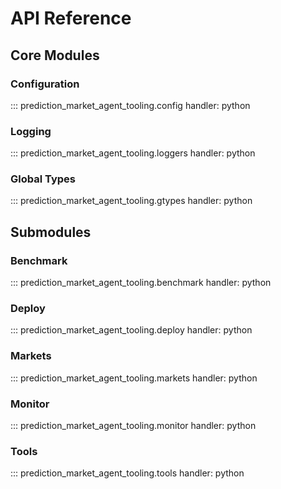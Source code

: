 # API Reference

## Core Modules

### Configuration
::: prediction_market_agent_tooling.config
    handler: python

### Logging
::: prediction_market_agent_tooling.loggers
    handler: python

### Global Types
::: prediction_market_agent_tooling.gtypes
    handler: python

## Submodules

### Benchmark
::: prediction_market_agent_tooling.benchmark
    handler: python

### Deploy
::: prediction_market_agent_tooling.deploy
    handler: python

### Markets
::: prediction_market_agent_tooling.markets
    handler: python

### Monitor
::: prediction_market_agent_tooling.monitor
    handler: python

### Tools
::: prediction_market_agent_tooling.tools
    handler: python
